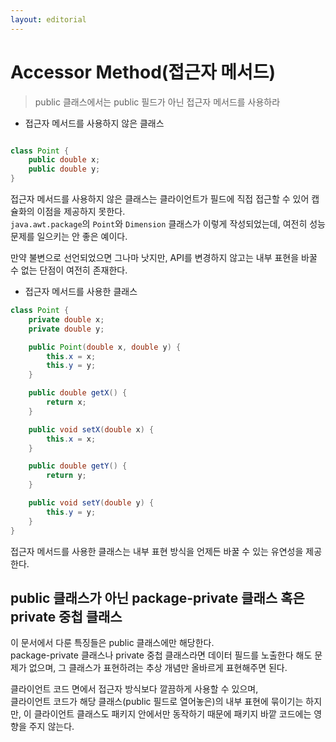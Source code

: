 ```yaml
---
layout: editorial
---
```


# Accessor Method(접근자 메서드)

> public 클래스에서는 public 필드가 아닌 접근자 메서드를 사용하라

- 접근자 메서드를 사용하지 않은 클래스

```java

class Point {
    public double x;
    public double y;
}
```

접근자 메서드를 사용하지 않은 클래스는 클라이언트가 필드에 직접 접근할 수 있어 캡슐화의 이점을 제공하지 못한다.  
`java.awt.package`의 `Point`와 `Dimension` 클래스가 이렇게 작성되었는데, 여전히 성능 문제를 일으키는 안 좋은 예이다.

만약 불변으로 선언되었으면 그나마 낫지만, API를 변경하지 않고는 내부 표현을 바꿀 수 없는 단점이 여전히 존재한다.  

- 접근자 메서드를 사용한 클래스

```java
class Point {
    private double x;
    private double y;

    public Point(double x, double y) {
        this.x = x;
        this.y = y;
    }

    public double getX() {
        return x;
    }

    public void setX(double x) {
        this.x = x;
    }

    public double getY() {
        return y;
    }

    public void setY(double y) {
        this.y = y;
    }
}
```

접근자 메서드를 사용한 클래스는 내부 표현 방식을 언제든 바꿀 수 있는 유연성을 제공한다.

## public 클래스가 아닌 package-private 클래스 혹은 private 중첩 클래스

이 문서에서 다룬 특징들은 public 클래스에만 해당한다.  
package-private 클래스나 private 중첩 클래스라면 데이터 필드를 노출한다 해도 문제가 없으며, 그 클래스가 표현하려는 추상 개념만 올바르게 표현해주면 된다.

클라이언트 코드 면에서 접근자 방식보다 깔끔하게 사용할 수 있으며,  
클라이언트 코드가 해당 클래스(public 필드로 열어놓은)의 내부 표현에 묶이기는 하지만, 이 클라이언트 클래스도 패키지 안에서만 동작하기 때문에 패키지 바깥 코드에는 영향을 주지 않는다.
